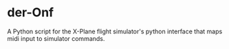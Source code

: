 # der-Onf
A Python script for the X-Plane flight simulator's python interface that maps midi input to simulator commands.
